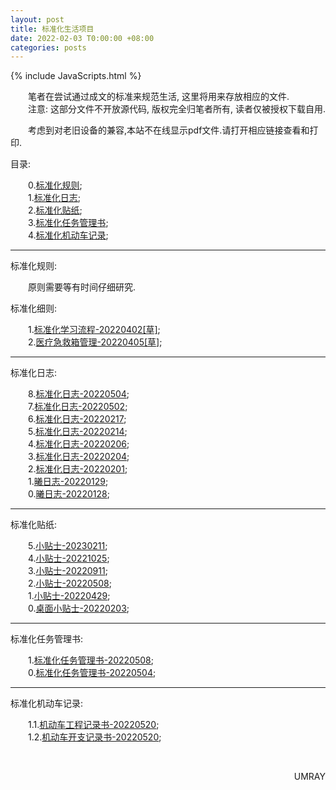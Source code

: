 ```yaml
---
layout: post
title: 标准化生活项目
date: 2022-02-03 T0:00:00 +08:00
categories: posts
---
```


{% include JavaScripts.html %}

&emsp;&emsp;笔者在尝试通过成文的标准来规范生活, 这里将用来存放相应的文件.  
&emsp;&emsp;注意: 这部分文件不开放源代码, 版权完全归笔者所有, 读者仅被授权下载自用.  


&emsp;&emsp;考虑到对老旧设备的兼容,本站不在线显示pdf文件.请打开相应链接查看和打印.  


目录:  

&emsp;&emsp;0.[标准化规则](#StandardPrinciple);  
&emsp;&emsp;1.[标准化日志](#StandardLog);  
&emsp;&emsp;2.[标准化贴纸](#StandardStick);  
&emsp;&emsp;3.[标准化任务管理书](#StandardTask);  
&emsp;&emsp;4.[标准化机动车记录](#StandardAuto);  

* * *
<div id="StandardPrinciple"></div>
标准化规则:  

&emsp;&emsp;原则需要等有时间仔细研究.  

标准化细则:  

&emsp;&emsp;1.[标准化学习流程-20220402[草]](/include/StandardLife/StandardLaw/标准化学习流程(20220402[草]).pdf);  
&emsp;&emsp;2.[医疗急救箱管理-20220405[草]](/include/StandardLife/StandardLaw/医疗急救箱管理(20220405[草]).pdf);  

* * *
<div id="StandardLog"></div>
标准化日志:  

&emsp;&emsp;8.[标准化日志-20220504](/include/StandardLife/StandardLog/标准化日志-20220504.pdf);  
&emsp;&emsp;7.[标准化日志-20220502](/include/StandardLife/StandardLog/标准化日志-20220502.pdf);  
&emsp;&emsp;6.[标准化日志-20220217](/include/StandardLife/StandardLog/标准化日志-20220217.pdf);  
&emsp;&emsp;5.[标准化日志-20220214](/include/StandardLife/StandardLog/标准化日志-20220214.pdf);  
&emsp;&emsp;4.[标准化日志-20220206](/include/StandardLife/StandardLog/标准化日志-20220206.pdf);  
&emsp;&emsp;3.[标准化日志-20220204](/include/StandardLife/StandardLog/标准化日志-20220204.pdf);  
&emsp;&emsp;2.[标准化日志-20220201](/include/StandardLife/StandardLog/标准化日志-20220201.pdf);  
&emsp;&emsp;1.[曦日志-20220129](/include/StandardLife/StandardLog/曦日志-20220129.pdf);  
&emsp;&emsp;0.[曦日志-20220128](/include/StandardLife/StandardLog/曦日志-20220128.pdf);  

* * *
<div id="StandardStick"></div>
标准化贴纸:  

&emsp;&emsp;5.[小贴士-20230211](/include/StandardLife/StandardStick/小贴士-20230211.pdf);  
&emsp;&emsp;4.[小贴士-20221025](/include/StandardLife/StandardStick/小贴士-20221025.pdf);  
&emsp;&emsp;3.[小贴士-20220911](/include/StandardLife/StandardStick/小贴士-20220911.pdf);  
&emsp;&emsp;2.[小贴士-20220508](/include/StandardLife/StandardStick/小贴士-20220508.pdf);  
&emsp;&emsp;1.[小贴士-20220429](/include/StandardLife/StandardStick/小贴士-20220429.pdf);  
&emsp;&emsp;0.[桌面小贴士-20220203](/include/StandardLife/StandardStick/桌面小贴士-20220203.pdf);  

* * *
<div id="StandardTask"></div>
标准化任务管理书:  

&emsp;&emsp;1.[标准化任务管理书-20220508](/include/StandardLife/StandardTask/标准化任务管理书-20220508.pdf);  
&emsp;&emsp;0.[标准化任务管理书-20220504](/include/StandardLife/StandardTask/标准化任务管理书-20220504.pdf);  

* * *
<div id="StandardAuto"></div>
标准化机动车记录:  

&emsp;&emsp;1.1.[机动车工程记录书-20220520](/include/StandardLife/StandardAuto/机动车工程记录-20220520.pdf);  
&emsp;&emsp;1.2.[机动车开支记录书-20220520](/include/StandardLife/StandardAuto/机动车开支记录-20220520.pdf);  

&emsp;&emsp;
<p align="right">UMRAY</p>

